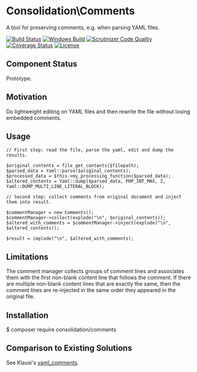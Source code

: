 # Consolidation\Comments

A tool for preserving comments, e.g. when parsing YAML files.

[![Build Status](https://travis-ci.org/consolidation/comments.svg?branch=main)](https://travis-ci.org/consolidation/comments)
[![Windows Build](https://ci.appveyor.com/api/projects/status/7x2amxttvvuuh7pf?svg=true)](https://ci.appveyor.com/project/greg-1-anderson/comments)
[![Scrutinizer Code Quality](https://scrutinizer-ci.com/g/consolidation/comments/badges/quality-score.png?b=main)](https://scrutinizer-ci.com/g/consolidation/comments/?branch=main)
[![Coverage Status](https://coveralls.io/repos/github/consolidation/comments/badge.svg?branch=main)](https://coveralls.io/github/consolidation/comments?branch=main)
[![License](https://poser.pugx.org/consolidation/comments/license)](https://packagist.org/packages/consolidation/comments)

## Component Status

Prototype.

## Motivation

Do lightweight editing on YAML files and then rewrite the file without losing embedded comments.

## Usage
```
// First step: read the file, parse the yaml, edit and dump the results.

$original_contents = file_get_contents($filepath);
$parsed_data = Yaml::parse($original_contents);
$processed_data = $this->my_processing_function($parsed_data);
$altered_contents = Yaml::dump($parsed_data, PHP_INT_MAX, 2, Yaml::DUMP_MULTI_LINE_LITERAL_BLOCK);

// Second step: collect comments from original document and inject them into result.

$commentManager = new Comments();
$commentManager->collect(explode("\n", $original_contents));
$altered_with_comments = $commentManager->inject(explode("\n", $altered_contents));

$result = implode("\n", $altered_with_comments);
```
## Limitations

The comment manager collects groups of comment lines and associates them with the first non-blank content line that follows the comment. If there are multiple non-blank content lines that are exactly the same, then the comment lines are re-injected in the same order they appeared in the original file.

## Installation

$ composer require consolidation/comments

## Comparison to Existing Solutions

See Klausi's [yaml_comments](https://github.com/klausi/yaml_comments).
